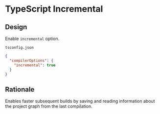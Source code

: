 # TypeScript Incremental

## Design

Enable `incremental` option.

`tsconfig.json`
```json
{
  "compilerOptions": {
    "incremental": true
  }
}
```

## Rationale

Enables faster subsequent builds by saving and reading information about the project graph from the last compilation.
